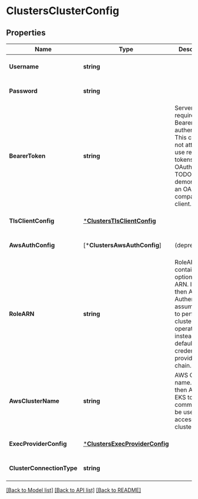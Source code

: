 # ClustersClusterConfig

## Properties
Name | Type | Description | Notes
------------ | ------------- | ------------- | -------------
**Username** | **string** |  | [optional] [default to null]
**Password** | **string** |  | [optional] [default to null]
**BearerToken** | **string** | Server requires Bearer authentication. This client will not attempt to use refresh tokens for an OAuth2 flow. TODO: demonstrate an OAuth2 compatible client. | [optional] [default to null]
**TlsClientConfig** | [***ClustersTlsClientConfig**](clustersTLSClientConfig.md) |  | [optional] [default to null]
**AwsAuthConfig** | [***ClustersAwsAuthConfig**] | (deprecated) | [optional] [default to null]
**RoleARN** | **string** | RoleARN contains optional role ARN. If set then AWS IAM Authenticator assume a role to perform cluster operations instead of the default AWS credential provider chain. | [optional] [default to null]
**AwsClusterName** | **string** | AWS Cluster name. If set then AWS CLI EKS token command will be used to access cluster. | [optional] [default to null]
**ExecProviderConfig** | [***ClustersExecProviderConfig**](clustersExecProviderConfig.md) |  | [optional] [default to null]
**ClusterConnectionType** | **string** |  | [optional] [default to null]

[[Back to Model list]](../README.md#documentation-for-models) [[Back to API list]](../README.md#documentation-for-api-endpoints) [[Back to README]](../README.md)

